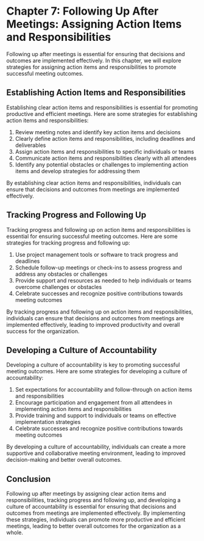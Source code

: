 Chapter 7: Following Up After Meetings: Assigning Action Items and Responsibilities
===================================================================================

Following up after meetings is essential for ensuring that decisions and outcomes are implemented effectively. In this chapter, we will explore strategies for assigning action items and responsibilities to promote successful meeting outcomes.

Establishing Action Items and Responsibilities
----------------------------------------------

Establishing clear action items and responsibilities is essential for promoting productive and efficient meetings. Here are some strategies for establishing action items and responsibilities:

1. Review meeting notes and identify key action items and decisions
2. Clearly define action items and responsibilities, including deadlines and deliverables
3. Assign action items and responsibilities to specific individuals or teams
4. Communicate action items and responsibilities clearly with all attendees
5. Identify any potential obstacles or challenges to implementing action items and develop strategies for addressing them

By establishing clear action items and responsibilities, individuals can ensure that decisions and outcomes from meetings are implemented effectively.

Tracking Progress and Following Up
----------------------------------

Tracking progress and following up on action items and responsibilities is essential for ensuring successful meeting outcomes. Here are some strategies for tracking progress and following up:

1. Use project management tools or software to track progress and deadlines
2. Schedule follow-up meetings or check-ins to assess progress and address any obstacles or challenges
3. Provide support and resources as needed to help individuals or teams overcome challenges or obstacles
4. Celebrate successes and recognize positive contributions towards meeting outcomes

By tracking progress and following up on action items and responsibilities, individuals can ensure that decisions and outcomes from meetings are implemented effectively, leading to improved productivity and overall success for the organization.

Developing a Culture of Accountability
--------------------------------------

Developing a culture of accountability is key to promoting successful meeting outcomes. Here are some strategies for developing a culture of accountability:

1. Set expectations for accountability and follow-through on action items and responsibilities
2. Encourage participation and engagement from all attendees in implementing action items and responsibilities
3. Provide training and support to individuals or teams on effective implementation strategies
4. Celebrate successes and recognize positive contributions towards meeting outcomes

By developing a culture of accountability, individuals can create a more supportive and collaborative meeting environment, leading to improved decision-making and better overall outcomes.

Conclusion
----------

Following up after meetings by assigning clear action items and responsibilities, tracking progress and following up, and developing a culture of accountability is essential for ensuring that decisions and outcomes from meetings are implemented effectively. By implementing these strategies, individuals can promote more productive and efficient meetings, leading to better overall outcomes for the organization as a whole.
